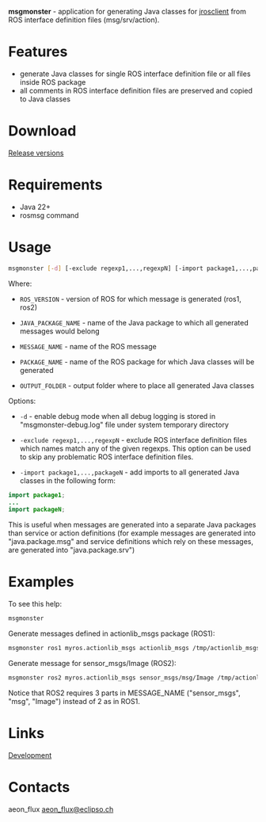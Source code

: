**msgmonster** - application for generating Java classes for [jrosclient](https://github.com/lambdaprime/jrosclient) from ROS interface definition files (msg/srv/action).

# Features

- generate Java classes for single ROS interface definition file or all files inside ROS package
- all comments in ROS interface definition files are preserved and copied to Java classes

# Download

[Release versions](msgmonster/release/CHANGELOG.md)

# Requirements

- Java 22+
- rosmsg command

# Usage

```bash
msgmonster [-d] [-exclude regexp1,...,regexpN] [-import package1,...,packageN] <ROS_VERSION> <JAVA_PACKAGE_NAME> < PACKAGE_NAME | MESSAGE_NAME > <OUTPUT_FOLDER>
```

Where: 

- `ROS_VERSION` - version of ROS for which message is generated (ros1, ros2)

- `JAVA_PACKAGE_NAME` - name of the Java package to which all generated messages would belong

- `MESSAGE_NAME` - name of the ROS message

- `PACKAGE_NAME` - name of the ROS package for which Java classes will be generated

- `OUTPUT_FOLDER` - output folder where to place all generated Java classes

Options:

- `-d` - enable debug mode when all debug logging is stored in "msgmonster-debug.log" file under system temporary directory

- `-exclude regexp1,...,regexpN` - exclude ROS interface definition files which names match any of the given regexps. This option can be used to skip any problematic ROS interface definition files.

- `-import package1,...,packageN` - add imports to all generated Java classes in the following form:
``` java
import package1;
...
import packageN;
```
This is useful when messages are generated into a separate Java packages than service or action definitions (for example messages are generated into "java.package.msg" and service definitions which rely on these messages, are generated into "java.package.srv")

# Examples

To see this help:

``` bash
msgmonster
```
Generate messages defined in actionlib_msgs package (ROS1):

``` bash
msgmonster ros1 myros.actionlib_msgs actionlib_msgs /tmp/actionlib_msgs
```

Generate message for sensor_msgs/Image (ROS2):

``` bash
msgmonster ros2 myros.actionlib_msgs sensor_msgs/msg/Image /tmp/actionlib_msgs
```

Notice that ROS2 requires 3 parts in MESSAGE_NAME ("sensor_msgs", "msg", "Image") instead of 2 as in ROS1.

# Links

[Development](DEVELOPMENT.md)

# Contacts

aeon_flux <aeon_flux@eclipso.ch>
